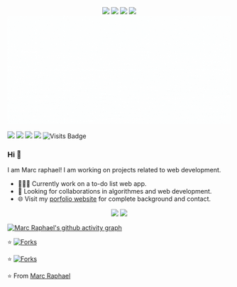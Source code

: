 <p align='center' width='500px'>
  <div align='center'>
    <a href="https://wa.me/qr/I36W2SKU3ZMCI1"><img src="https://img.shields.io/badge/WhatsApp-25D366?style=for-the-badge&logo=whatsapp&logoColor=white" /></a>
    <a href="https://t.me/Marcraphael12"><img src="https://img.shields.io/badge/Telegram-2CA5E0?style=for-the-badge&logo=telegram&logoColor=white" /></a>
    <a href="https://mailto.marcraphael979@gmail.com"><img src="https://img.shields.io/badge/Gmail-D14836?style=for-the-badge&logo=gmail&logoColor=white" /></a>
    <a href="https://mailto.marcraphael979@outlook.com"><img src="https://img.shields.io/badge/Microsoft_Outlook-0078D4?style=for-the-badge&logo=microsoft-outlook&logoColor=white" /></a>
  </div>

<img src="./images/topImg.gif">

[<img src="https://img.shields.io/badge/twitter-%231DA1F2.svg?&style=for-the-badge&logo=twitter&logoColor=white" />](https://twiter.com/@MarcRaphael20)  [<img src="https://img.shields.io/badge/linkedin-%230077B5.svg?&style=for-the-badge&logo=linkedin&logoColor=white" />](https://www.linkedin.com/in/marc-raphael-326039204/) [<img src = "https://img.shields.io/badge/figma-%23E4405F.svg?&style=for-the-badge&logo=figma&logoColor=white">](https://www.figma.com/@Marcraphael) [<img src = "https://img.shields.io/badge/YouTube-FF0000?style=for-the-badge&logo=youtube&logoColor=white">]("https://www.youtube.com/channel/UCO4CU18lVtqbHKyHl_Bn6aQ")  ![Visits Badge](https://badges.pufler.dev/visits/Marcraphael12/Marcraphael12?style=for-the-badge )

### Hi 👋
I am Marc raphael! I am working on projects related to web development.
- 👨🏽‍💻 Currently work on a to-do list web app.
- 🤝 Looking for collaborations in algorithmes and web development.
- 🌐 Visit my [porfolio website](#) for complete background and contact.

<p align = "center">
  <img src = "https://github-readme-stats.vercel.app/api?username=Marcraphael12&show_icons=true&theme=radical&line_height=33">
  <img src = "https://github-readme-stats.vercel.app/api/top-langs/?username=Marcraphael12&hide_langs_below=.25&theme=radical">
</p>

[![Marc Raphael's github activity graph](https://activity-graph.herokuapp.com/graph?username=Marcraphael12&theme=rogue)](https://github.com/Marcraphael12/github-readme-activity-graph)
<div>
  <p>⭐ <a href="https://github.com/Marcraphael12/Awesome-books/stargazers"><img alt="Forks" src="https://img.shields.io/github/stars/Marcraphael12/Awesome-books?style=flat-square&labelColor=343b41"/></a></p>
  <p>⭐ <a href="https://github.com/Marcraphael12/To-do-list_App/stargazers"><img alt="Forks" src="https://img.shields.io/github/stars/Marcraphael12/To-do-list_App
?style=flat-square&labelColor=343b41"/></a></p>
</div>

⭐ From [Marc Raphael](https://github.com/Marcraphael12)
